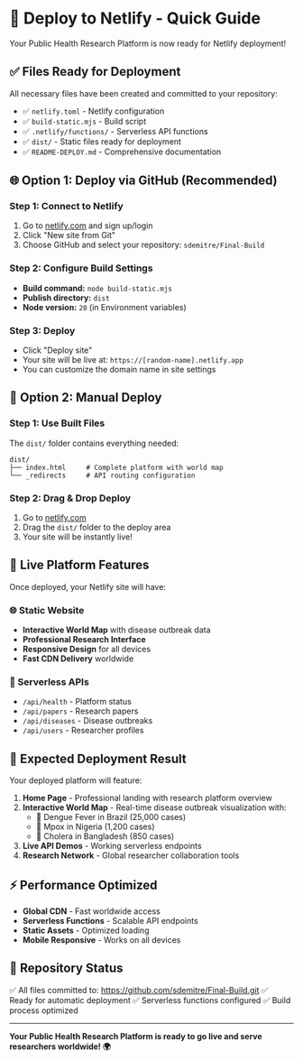 # 🚀 Deploy to Netlify - Quick Guide

Your Public Health Research Platform is now ready for Netlify deployment!

## ✅ Files Ready for Deployment

All necessary files have been created and committed to your repository:

- ✅ `netlify.toml` - Netlify configuration
- ✅ `build-static.mjs` - Build script
- ✅ `.netlify/functions/` - Serverless API functions
- ✅ `dist/` - Static files ready for deployment
- ✅ `README-DEPLOY.md` - Comprehensive documentation

## 🌐 Option 1: Deploy via GitHub (Recommended)

### Step 1: Connect to Netlify
1. Go to [netlify.com](https://netlify.com) and sign up/login
2. Click "New site from Git"
3. Choose GitHub and select your repository: `sdemitre/Final-Build`

### Step 2: Configure Build Settings
- **Build command:** `node build-static.mjs`
- **Publish directory:** `dist`
- **Node version:** `20` (in Environment variables)

### Step 3: Deploy
- Click "Deploy site"
- Your site will be live at: `https://[random-name].netlify.app`
- You can customize the domain name in site settings

## 📁 Option 2: Manual Deploy

### Step 1: Use Built Files
The `dist/` folder contains everything needed:
```
dist/
├── index.html     # Complete platform with world map
└── _redirects     # API routing configuration
```

### Step 2: Drag & Drop Deploy
1. Go to [netlify.com](https://netlify.com)
2. Drag the `dist/` folder to the deploy area
3. Your site will be instantly live!

## 🔧 Live Platform Features

Once deployed, your Netlify site will have:

### 🌐 Static Website
- **Interactive World Map** with disease outbreak data
- **Professional Research Interface** 
- **Responsive Design** for all devices
- **Fast CDN Delivery** worldwide

### 📡 Serverless APIs
- `/api/health` - Platform status
- `/api/papers` - Research papers
- `/api/diseases` - Disease outbreaks  
- `/api/users` - Researcher profiles

## 🎯 Expected Deployment Result

Your deployed platform will feature:

1. **Home Page** - Professional landing with research platform overview
2. **Interactive World Map** - Real-time disease outbreak visualization with:
   - 📍 Dengue Fever in Brazil (25,000 cases)
   - 📍 Mpox in Nigeria (1,200 cases)  
   - 📍 Cholera in Bangladesh (850 cases)
3. **Live API Demos** - Working serverless endpoints
4. **Research Network** - Global researcher collaboration tools

## ⚡ Performance Optimized

- **Global CDN** - Fast worldwide access
- **Serverless Functions** - Scalable API endpoints
- **Static Assets** - Optimized loading
- **Mobile Responsive** - Works on all devices

## 🔗 Repository Status

✅ All files committed to: https://github.com/sdemitre/Final-Build.git
✅ Ready for automatic deployment
✅ Serverless functions configured
✅ Build process optimized

---

**Your Public Health Research Platform is ready to go live and serve researchers worldwide! 🌍**